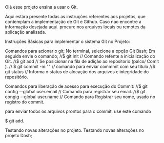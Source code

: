 Olá esse projeto ensina a usar o Git. 

Aqui estára presente todas as instruções referentes aos projetos, que contemplam a implementação de Git e Github. 
Caso nao encontre a informação desejada aqui. procure nos arquivos locais ou remotes da aplicação analisada. 



Instruções Básicas para implementar o sistema Git no Projeto: 

Comandos para acionar o git; 
No terminal, selecione a opção Git Bash; 
Em seguida envie o comando; 
//$ git init // Comando refente a inicialização do Git. 
//$ git add <Nome do Arquivo a ser adicionado>// Se posicionar na fila de adição ao repositorio (palco/ Comit ). 
// $ git commit -m "" // comando para enviar commmit com seu titulo
//$ git status // Informa o status de alocação dos arquivos e integridade do repositório. 

Comandos para liberação de acesso para execução do Commit: 
//$ git config --global user.email // Comando para registrar seu email.
//$ git congig --global user.name // Comando para Registrar seu nome, usado no registro do commit.

para enviar todos os arquivos prontos para o commit, use este comando 

$ git add. 

Testando novas alterações no projeto. 
Testando novas alterações no projeto Dash; 

